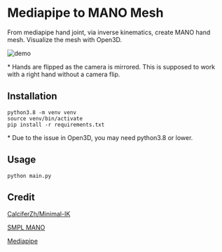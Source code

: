 # Mediapipe to MANO Mesh

From mediapipe hand joint, via inverse kinematics, create MANO hand mesh. Visualize the mesh with Open3D.

![demo](./demo.gif)

\* Hands are flipped as the camera is mirrored. This is supposed to work with a right hand without a camera flip.

## Installation

```
python3.8 -m venv venv
source venv/bin/activate
pip install -r requirements.txt

```

\* Due to the issue in Open3D, you may need python3.8 or lower.

## Usage

```
python main.py
```

## Credit

[CalciferZh/Minimal-IK](https://github.com/CalciferZh/Minimal-IK)

[SMPL MANO](https://mano.is.tue.mpg.de/)

[Mediapipe](https://pypi.org/project/mediapipe/)
